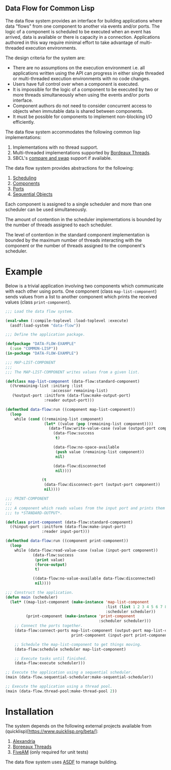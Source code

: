 Data Flow for Common Lisp
-------------------------

The data flow system provides an interface for building applications
where data "flows" from one component to another via events and/or
ports. The logic of a component is scheduled to be executed when an
event has arrived, data is available or there is capacity in a
connection. Applications authored in this way require minimal effort
to take advantage of multi-threaded execution environments.

The design criteria for the system are:
- There are no assumptions on the execution environment i.e. all
  applications written using the API can progress in either single
  threaded or multi-threaded execution environments with no code
  changes.
- Users have full control over when a component is executed.
- It is impossible for the logic of a component to be executed by two
  or more threads simultaneously when using the events and/or ports
  interface.
- Component authors do not need to consider concurrent access to
  objects when immutable data is shared between components.
- It must be possible for components to implement non-blocking I/O
  efficiently.

The data flow system accommodates the following common lisp
implementations:
1. Implementations with no thread support.
2. Multi-threaded implementations supported by [Bordeaux
   Threads](https://common-lisp.net/project/bordeaux-threads/).
3. SBCL's [compare and swap](http://www.sbcl.org/manual/#Atomic-Operations)
   support if available.

The data flow system provides abstractions for the following:
1. [Scheduling](doc/schedulers.md)
2. [Components](doc/components.md)
3. [Ports](doc/ports.md)
4. [Sequential Objects](doc/sequential-objects.md)

Each component is assigned to a single scheduler and more than one
scheduler can be used simultaneously.

The amount of contention in the scheduler implementations is bounded
by the number of threads assigned to each scheduler.

The level of contention in the standard component implementation is
bounded by the maximum number of threads interacting with the
component or the number of threads assigned to the component's
scheduler.

# Example
Below is a trivial application involving two components which
communicate with each other using ports. One component (class
`map-list-component`) sends values from a list to another component
which prints the received values (class `print-component`).

```lisp
;;; Load the data flow system.

(eval-when (:compile-toplevel :load-toplevel :execute)
  (asdf:load-system "data-flow"))

;;; Define the application package.

(defpackage "DATA-FLOW-EXAMPLE"
  (:use "COMMON-LISP"))
(in-package "DATA-FLOW-EXAMPLE")

;;; MAP-LIST-COMPONENT
;;;
;;; The MAP-LIST-COMPONENT writes values from a given list.

(defclass map-list-component (data-flow:standard-component)
  ((%remaining-list :initarg :list
                    :accessor remaining-list)
   (%output-port :initform (data-flow:make-output-port)
                 :reader output-port)))

(defmethod data-flow:run ((component map-list-component))
  (loop
    while (cond ((remaining-list component)
                 (let* ((value (pop (remaining-list component))))
                   (data-flow:write-value-case (value (output-port component))
                     (data-flow:success
                      t)

                     (data-flow:no-space-available
                      (push value (remaining-list component))
                      nil)

                     (data-flow:disconnected
                      nil))))

                (t
                 (data-flow:disconnect-port (output-port component))
                 nil))))

;;; PRINT-COMPONENT
;;;
;;; A component which reads values from the input port and prints them
;;; to *STANDARD-OUTPUT*.

(defclass print-component (data-flow:standard-component)
  ((%input-port :initform (data-flow:make-input-port)
                :reader input-port)))

(defmethod data-flow:run ((component print-component))
  (loop
    while (data-flow:read-value-case (value (input-port component))
            (data-flow:success
             (print value)
             (force-output)
             t)

            ((data-flow:no-value-available data-flow:disconnected)
             nil))))

;;; Construct the application.
(defun main (scheduler)
  (let* ((map-list-component (make-instance 'map-list-component
                                            :list (list 1 2 3 4 5 6 7 8 9 10)
                                            :scheduler scheduler))
         (print-component (make-instance 'print-component
                                         :scheduler scheduler)))
    ;; Connect the ports together.
    (data-flow:connect-ports map-list-component (output-port map-list-component)
                             print-component (input-port print-component))

    ;; Schedule the map-list-component to get things moving.
    (data-flow:schedule scheduler map-list-component)

    ;; Execute tasks until finished.
    (data-flow:execute scheduler)))

;; Execute the application using a sequential scheduler.
(main (data-flow.sequential-scheduler:make-sequential-scheduler))

;; Execute the application using a thread pool.
(main (data-flow.thread-pool:make-thread-pool 2))
```

# Installation
The system depends on the following external projects available from
(quicklisp)[https://www.quicklisp.org/beta/]:
1. [Alexandria](https://common-lisp.net/project/alexandria/)
2. [Boreeaux Threads](https://common-lisp.net/project/bordeaux-threads/)
3. [FiveAM](https://common-lisp.net/project/fiveam/) (only required for unit tests)

The data flow system uses
[ASDF](https://common-lisp.net/project/asdf/) to manage building.
